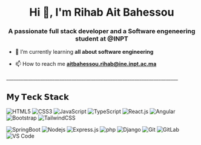 <h1 align="center">Hi 👋, I'm Rihab Ait Bahessou</h1>
<h3 align="center">A passionate full stack developer and a Software engeneering student at @INPT</h3>



- 🌱 I’m currently learning **all about software engineering**

- 📫 How to reach me **aitbahessou.rihab@ine.inpt.ac.ma**

<p>_______________________________________________________________________</p>

## 𝗠𝘆 𝗧𝗲𝗰𝗸 𝗦𝘁𝗮𝗰𝗸

![HTML5](https://img.shields.io/badge/-HTML5-%23E44D27?style=flat-square&logo=html5&logoColor=ffffff)
![CSS3](https://img.shields.io/badge/-CSS3-%231572B6?style=flat-square&logo=css3)
![JavaScript](https://img.shields.io/badge/-JavaScript-%23F7DF1C?style=flat-square&logo=javascript&logoColor=000000&labelColor=%23F7DF1C&color=%23FFCE5A)
![TypeScript](https://img.shields.io/badge/-TypeScript-007ACC?style=flat-square&logo=typescript&logoColor=white)
![React.js](https://img.shields.io/badge/-React.js-%23282C34?style=flat-square&logo=react)
![Angular](https://img.shields.io/badge/-Angular-%23ff0000?style=flat-square&logo=angular)
![Bootstrap](https://img.shields.io/badge/-Bootstrap-%234B32C3?style=flat-square&logo=bootstrap&logoColor=ffffff)
![TailwindCSS](https://img.shields.io/badge/-TailwindCSS-%23ffffff?style=flat-square&logo=tailwind-css)





![SpringBoot](https://img.shields.io/badge/-SpringBoot-%236DB33F?style=flat-square&logo=springboot&logoColor=ffffff)
![Nodejs](https://img.shields.io/badge/-Node.js-%23ffffff?style=flat-square&logo=node.js)
![Express.js](https://img.shields.io/badge/-Express.js-%23282C34?style=flat-square&logo=express)
![php](https://img.shields.io/badge/-PHP-%236F5EBB?style=flat-square&logo=php&logoColor=ffffff)
![Django](https://img.shields.io/badge/-django-%23092E20?style=flat-square&logo=django)
![Git](https://img.shields.io/badge/-Git-%23F05032?style=flat-square&logo=git&logoColor=%23ffffff)
![GitLab](https://img.shields.io/badge/-GitLab-FCA121?style=flat-square&logo=gitlab)
![VS Code](https://img.shields.io/badge/-VSCode-%23007ACC?style=flat-square&logo=visual-studio-code)


  
  
  
  
  
 
  
  
  
  
  
  
  
  
  
   
  
  
  
   
  
   
  
  
  
  
  
   



